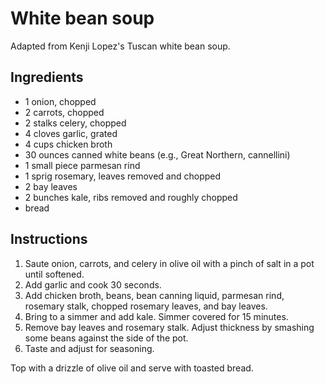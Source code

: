 # White bean soup

Adapted from Kenji Lopez's Tuscan white bean soup.

## Ingredients

- 1 onion, chopped
- 2 carrots, chopped
- 2 stalks celery, chopped
- 4 cloves garlic, grated
- 4 cups chicken broth
- 30 ounces canned white beans (e.g., Great Northern, cannellini)
- 1 small piece parmesan rind
- 1 sprig rosemary, leaves removed and chopped
- 2 bay leaves
- 2 bunches kale, ribs removed and roughly chopped
- bread

## Instructions

1. Saute onion, carrots, and celery in olive oil with a pinch of salt in a pot until softened.
2. Add garlic and cook 30 seconds.
3. Add chicken broth, beans, bean canning liquid, parmesan rind, rosemary stalk, chopped rosemary leaves, and bay leaves.
4. Bring to a simmer and add kale. Simmer covered for 15 minutes.
5. Remove bay leaves and rosemary stalk. Adjust thickness by smashing some beans against the side of the pot.
6. Taste and adjust for seasoning.

Top with a drizzle of olive oil and serve with toasted bread.
